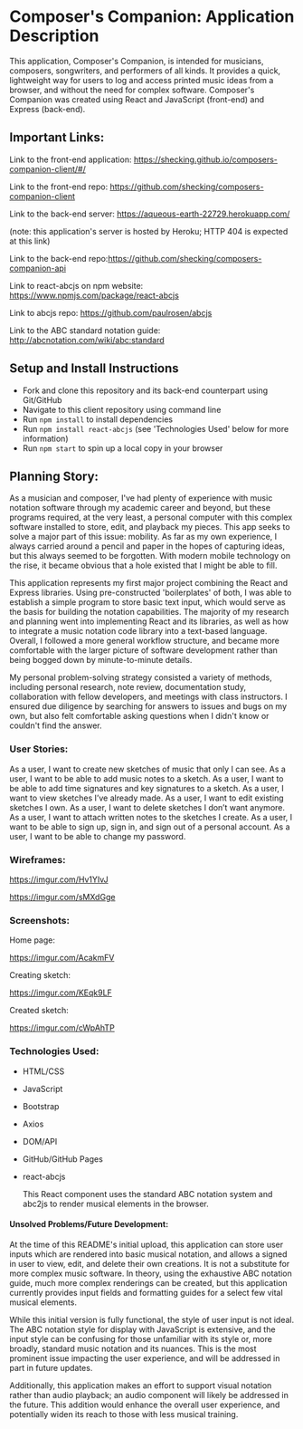 # Composer's Companion: Application Description

This application, Composer's Companion, is intended for musicians, composers, songwriters, and performers of all kinds. It provides a quick, lightweight way for users to log and access printed music ideas from a browser, and without the need for complex software. Composer's Companion was created using React and JavaScript (front-end) and Express (back-end).

## Important Links:

Link to the front-end application: <https://shecking.github.io/composers-companion-client/#/>

Link to the front-end repo: <https://github.com/shecking/composers-companion-client>

Link to the back-end server: <https://aqueous-earth-22729.herokuapp.com/>

(note: this application's server is hosted by Heroku; HTTP 404 is expected at this link)

Link to the back-end repo:<https://github.com/shecking/composers-companion-api>

Link to react-abcjs on npm website: <https://www.npmjs.com/package/react-abcjs>

Link to abcjs repo: <https://github.com/paulrosen/abcjs>

Link to the ABC standard notation guide: <http://abcnotation.com/wiki/abc:standard>

## Setup and Install Instructions

- Fork and clone this repository and its back-end counterpart using Git/GitHub
- Navigate to this client repository using command line
- Run `npm install` to install dependencies
- Run `npm install react-abcjs` (see 'Technologies Used' below for more information)
- Run `npm start` to spin up a local copy in your browser

## Planning Story:

As a musician and composer, I've had plenty of experience with music notation software through my academic career and beyond, but these programs required, at the very least, a personal computer with this complex software installed to store, edit, and playback my pieces. This app seeks to solve a major part of this issue: mobility. As far as my own experience, I always carried around a pencil and paper in the hopes of capturing ideas, but this always seemed to be forgotten. With modern mobile technology on the rise, it became obvious that a hole existed that I might be able to fill.

This application represents my first major project combining the React and Express libraries. Using pre-constructed 'boilerplates' of both, I was able to establish a simple program to store basic text input, which would serve as the basis for building the notation capabilities. The majority of my research and planning went into implementing React and its libraries, as well as how to integrate a music notation code library into a text-based language. Overall, I followed a more general workflow structure, and became more comfortable with the larger picture of software development rather than being bogged down by minute-to-minute details.

My personal problem-solving strategy consisted a variety of methods, including personal research, note review, documentation study, collaboration with fellow developers, and meetings with class instructors. I ensured due diligence by searching for answers to issues and bugs on my own, but also felt comfortable asking questions when I didn't know or couldn't find the answer.

### User Stories:

As a user, I want to create new sketches of music that only I can see.
As a user, I want to be able to add music notes to a sketch.
As a user, I want to be able to add time signatures and key signatures to a sketch.
As a user, I want to view sketches I’ve already made.
As a user, I want to edit existing sketches I own.
As a user, I want to delete sketches I don’t want anymore.
As a user, I want to attach written notes to the sketches I create.
As a user, I want to be able to sign up, sign in, and sign out of a personal account.
As a user, I want to be able to change my password.

### Wireframes:

<https://imgur.com/Hv1YIvJ>

<https://imgur.com/sMXdGge>

### Screenshots:

Home page:

<https://imgur.com/AcakmFV>

Creating sketch:

<https://imgur.com/KEqk9LF>

Created sketch:

<https://imgur.com/cWpAhTP>

### Technologies Used:

- HTML/CSS
- JavaScript
- Bootstrap
- Axios
- DOM/API
- GitHub/GitHub Pages
- react-abcjs

  This React component uses the standard ABC notation system and abc2js to render musical elements in the browser.

#### Unsolved Problems/Future Development:

At the time of this README's initial upload, this application can store user inputs which are rendered into basic musical notation, and allows a signed in user to view, edit, and delete their own creations. It is not a substitute for more complex music software. In theory, using the exhaustive ABC notation guide, much more complex renderings can be created, but this application currently provides input fields and formatting guides for a select few vital musical elements.

While this initial version is fully functional, the style of user input is not ideal. The ABC notation style for display with JavaScript is extensive, and the input style can be confusing for those unfamiliar with its style or, more broadly, standard music notation and its nuances. This is the most prominent issue impacting the user experience, and will be addressed in part in future updates.

Additionally, this application makes an effort to support visual notation rather than audio playback; an audio component will likely be addressed in the future. This addition would enhance the overall user experience, and potentially widen its reach to those with less musical training.
